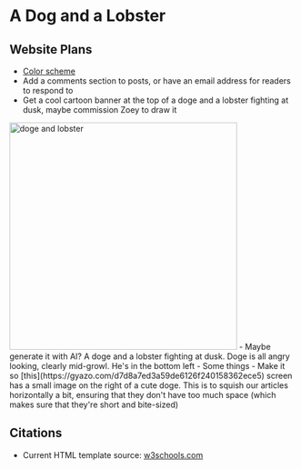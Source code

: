 # A Dog and a Lobster

## Website Plans
- [Color scheme](https://coolors.co/0d1b1e-7798ab-c3dbc5-e8dcb9-f2cee6)
- Add a comments section to posts, or have an email address for readers to respond to
- Get a cool cartoon banner at the top of a doge and a lobster fighting at dusk, maybe commission Zoey to draw it
<img src="https://i.ytimg.com/vi/zHrcg16PbJ8/maxresdefault.jpg" alt="doge and lobster" width="400"/>
    - Maybe generate it with AI? A doge and a lobster fighting at dusk. Doge is all angry looking, clearly mid-growl. He's in the bottom left
- Some things 
- Make it so [this](https://gyazo.com/d7d8a7ed3a59de6126f240158362ece5) screen has a small image on the right of a cute doge. This is to squish our articles horizontally a bit, ensuring that they don't have too much space (which makes sure that they're short and bite-sized)


## Citations
- Current HTML template source: [w3schools.com](https://www.w3schools.com/howto/howto_css_blog_layout.asp)
